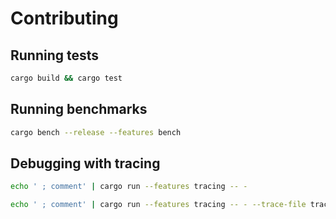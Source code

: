 # Contributing

## Running tests

```sh
cargo build && cargo test
```

## Running benchmarks

```sh
cargo bench --release --features bench
```

## Debugging with tracing

```sh
echo ' ; comment' | cargo run --features tracing -- -
```

```sh
echo ' ; comment' | cargo run --features tracing -- - --trace-file trace.log
```

